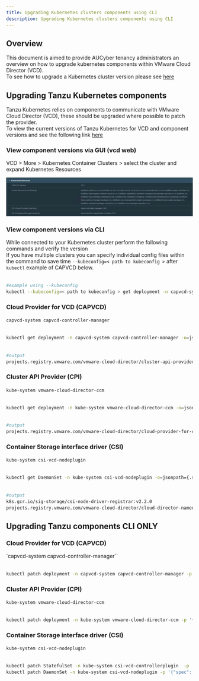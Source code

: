 ```yaml
---
title: Upgrading Kubernetes clusters components using CLI
description: Upgrading Kubernetes clusters components using CLI
---
```


## Overview

This document is aimed to provide AUCyber tenancy administrators an overview on how to upgrade kubernetes components within VMware Cloud Director (VCD).  
To see how to upgrade a Kubernetes cluster version please see [here](./upgrading_clusters_vcd_ui.md)

## Upgrading Tanzu Kubernetes components

Tanzu Kubernetes relies on components to communicate with VMware Cloud Director (VCD), these should be upgraded where possible to patch the provider.    
To view the current versions of Tanzu Kubernetes for VCD and component versions and see the following link [here](./kubernetes_versions.md)  

### View component versions via GUI (vcd web)  

  VCD > More > Kubernetes Container Clusters > select the cluster and expand Kubernetes Resources

  ![kubernetes resources](./assets/kubernetes-resources.png)

### View component versions via CLI

While connected to your Kubernetes cluster perform the following commands and verify the version  
If you have multiple clusters you can specify individual config files within the command to save time `--kubeconfig=< path to kubeconfig >` after `kubectl` example of CAPVCD below.  

```bash

#example using --kubeconfig
kubectl --kubeconfig=< path to kubeconfig > get deployment -n capvcd-system capvcd-controller-manager -o=jsonpath={.spec.template.spec.containers[*].image}

```

### Cloud Provider for VCD (CAPVCD)  

`capvcd-system capvcd-controller-manager`
  
  ``` bash
  
  kubectl get deployment -n capvcd-system capvcd-controller-manager -o=jsonpath={.spec.template.spec.containers[*].image}

  ```

  ```bash

  #output
  projects.registry.vmware.com/vmware-cloud-director/cluster-api-provider-cloud-director:1.0.0

  ```

### Cluster API Provider (CPI)

`kube-system vmware-cloud-director-ccm`  

  ``` bash
  
  kubectl get deployment -n kube-system vmware-cloud-director-ccm -o=jsonpath={.spec.template.spec.containers[*].image}

  ```

  ```bash
    
  #output
  projects.registry.vmware.com/vmware-cloud-director/cloud-provider-for-cloud-director:1.2.0

  ```

### Container Storage interface driver (CSI)

`kube-system csi-vcd-nodeplugin`

  ``` bash

  kubectl get DaemonSet -n kube-system csi-vcd-nodeplugin -o=jsonpath={.spec.template.spec.containers[*].image}

  ```

  ```bash
  
  #output
  k8s.gcr.io/sig-storage/csi-node-driver-registrar:v2.2.0
  projects.registry.vmware.com/vmware-cloud-director/cloud-director-named-disk-csi-driver:1.3.0

  ```

## Upgrading Tanzu components **CLI ONLY**

### Cloud Provider for VCD (CAPVCD)

`capvcd-system capvcd-controller-manager``

```bash

kubectl patch deployment -n capvcd-system capvcd-controller-manager -p '{"spec": {"template": {"spec": {"containers": [ {"name": "manager", "image": "projects.registry.vmware.com/vmware-cloud-director/cluster-api-provider-cloud-director:1.0.1"}]}}}}'

```

### Cluster API Provider (CPI)

`kube-system vmware-cloud-director-ccm`

``` bash

kubectl patch deployment -n kube-system vmware-cloud-director-ccm -p '{"spec": {"template": {"containers": [{"name": "vmware-cloud-director-ccm", "image": "projects.registry.vmware.com/vmware-cloud-director/cloud-provider-for-cloud-director:1.3.0"}]}}}'

```

### Container Storage interface driver (CSI)

`kube-system csi-vcd-nodeplugin`

``` bash

kubectl patch StatefulSet -n kube-system csi-vcd-controllerplugin  -p '{"spec": {"template": {"spec": {"containers": [{"name": "vcd-csi-plugin", "image": "projects.registry.vmware.com/vmware-cloud-director/cloud-director-named-disk-csi-driver:1.3.2"}, {"name": "csi-attacher", "image": "registry.k8s.io/sig-storage/csi-attacher:v3.2.1"}, {"name": "csi-provisioner", "image": "registry.k8s.io/sig-storage/csi-provisioner:v2.2.2"}]}}}}'
kubectl patch DaemonSet -n kube-system csi-vcd-nodeplugin -p '{"spec": {"template": {"spec": {"containers": [{"name": "vcd-csi-plugin", "image": "projects.registry.vmware.com/vmware-cloud-director/cloud-director-named-disk-csi-driver:1.3.2"}, {"name": "node-driver-registrar", "image": "registry.k8s.io/sig-storage/csi-node-driver-registrar:v2.2.0"}]}}}}'

```
